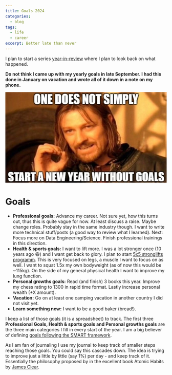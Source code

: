 ```yaml
---
title: Goals 2024
categories:
  - blog
tags:
  - life
  - career
excerpt: Better late than never
---
```


I plan to start a series [year-in-review][year-review-wiki] where I plan to look back on what happened.

**Do not think I came up with my yearly goals in late September. I had this done in January on vacation and wrote all of it down in a note on my phone.**

![new-year-new-goals](/assets/images/goals.jpg)


# Goals

- **Professional goals:** Advance my career. Not sure yet, how this turns out, thus this is quite vague for now. At least discuss a raise. Maybe change roles. Probably stay in the same industry though. I want to write more technical stuff/posts (a good way to review what I learned). Next: Focus more on Data Engineering/Science. Finish professional trainings in this direction.
- **Health & sports goals:** I want to lift more. I was a lot stronger once (10 years ago 😆) and I want get back to glory. I plan to start [5x5 stronglifts programm][stronglifts]. This is very focused on legs, a muscle I want to focus on as well. I want to squat 1.5x my own bodyweight (as of now this would be ~115kg). On the side of my general physical health I want to improve my lung function.
- **Personal growths goals:** Read (and finish) 3 books this year. Improve my chess rating to 1300 in rapid time format. Lastly increase personal wealth (+X amount).
- **Vacation:** Go on at least one camping vacation in another country I did not visit yet.
- **Learn something new:** I want to be a good baker (bread!). 

I keep a list of those goals (it is a spreadsheet) to track. The first three **Professional Goals, Health & sports goals and Personal growths goals** are the three main categories I fill in every start of the year. I am a big believer of defining [goals following the SMART framework][smart-goals].

As I am fan of journaling I use my journal to keep track of smaller steps reaching those goals. You could say this cascades down. The idea is trying to improve just a little by little (say 1%) per day - and keep track of it. Essentially the philosophy proposed by in the excellent book Atomic Habits by [James Clear][james-clear].

[year-review-wiki]: https://en.wikipedia.org/wiki/Year-in-review
[smart-goals]: https://en.wikipedia.org/wiki/SMART_criteria
[stronglifts]: https://stronglifts.com/stronglifts-5x5/workout-program/
[james-clear]: https://jamesclear.com/
